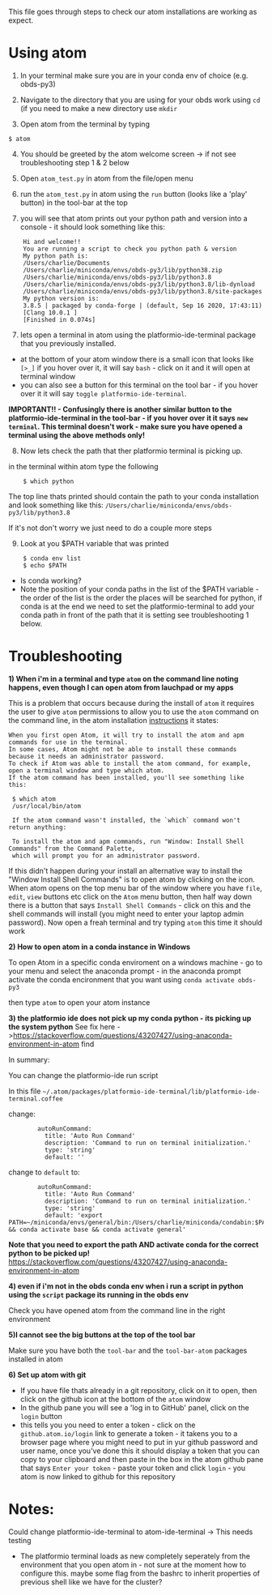 This file goes through steps to check our atom installations are working as expect. 


# Using atom 

1) In your terminal make sure you are in your conda env of choice (e.g. obds-py3)

2) Navigate to the directory that you are using for your obds work using `cd` (if you need to make a new directory use `mkdir`

3) Open atom from the terminal by typing 
  
  `$ atom`
  
4) You should be greeted by the atom welcome screen -> if not see troubleshooting step 1 & 2 below

5) Open `atom_test.py` in atom from the file/open menu 

6) run the `atom_test.py` in atom using the `run` button (looks like a 'play' button) in the tool-bar at the top

7) you will see that atom prints out your python path and version into a console - it should look something like this:

```
    Hi and welcome!!
    You are running a script to check you python path & version
    My python path is:
    /Users/charlie/Documents
    /Users/charlie/miniconda/envs/obds-py3/lib/python38.zip
    /Users/charlie/miniconda/envs/obds-py3/lib/python3.8
    /Users/charlie/miniconda/envs/obds-py3/lib/python3.8/lib-dynload
    /Users/charlie/miniconda/envs/obds-py3/lib/python3.8/site-packages
    My python version is:
    3.8.5 | packaged by conda-forge | (default, Sep 16 2020, 17:43:11) 
    [Clang 10.0.1 ]
    [Finished in 0.074s]
 ```
 
 7) lets open a terminal in atom using the platformio-ide-terminal package that you previously installed.
 
 - at the bottom of your atom window there is a small icon that looks like `[>_]` if you hover over it, it will say `bash` - click on it and it will open at terminal window
 - you can also see a button for this terminal on the tool bar - if you hover over it it will say `toggle platformio-ide-terminal`. 


**IMPORTANT!! - Confusingly  there is another similar button to the platformio-ide-terminal in the tool-bar - if you hover over it it says `new terminal`. This terminal doesn't work - make sure you have opened a terminal using the above methods only!**
 
 8) Now lets check the path that ther platformio terminal is picking up.
 
 in the terminal within atom type the following 
 
 ``` 
     $ which python
```

The top line thats printed should contain the path to your conda installation and look something like this:
`/Users/charlie/miniconda/envs/obds-py3/lib/python3.8` 

If it's not don't worry we just need to do a couple more steps 
 
 9) Look at you $PATH variable that was printed 
 
 ```
     $ conda env list 
     $ echo $PATH
 ```
 
 - Is conda working?  
 - Note the position of your conda paths in the list of the $PATH variable - the order of the list is the order the places will be searched for python, if conda is at the end we need to set the platformio-terminal to add your conda path in front of the path that it is setting see troubleshooting 1 below. 
 

# Troubleshooting 

**1) When i'm in a terminal and type `atom` on the command line noting happens, even though I can open atom from lauchpad or my apps**

This is a problem that occurs because during the install of `atom` it requires the user to give `atom` permissions to allow you to use the `atom` command on the command line, in the atom installation [instructions](https://flight-manual.atom.io/getting-started/sections/installing-atom/) it states:

```
When you first open Atom, it will try to install the atom and apm commands for use in the terminal. 
In some cases, Atom might not be able to install these commands because it needs an administrator password. 
To check if Atom was able to install the atom command, for example, open a terminal window and type which atom. 
If the atom command has been installed, you'll see something like this:

 $ which atom
 /usr/local/bin/atom
 
 If the atom command wasn't installed, the `which` command won't return anything:

 To install the atom and apm commands, run "Window: Install Shell Commands" from the Command Palette,
 which will prompt you for an administrator password.
```

If this didn't happen during your install an alternative way to install the "Window Install Shell Commands" is to open atom by clicking on the icon. When atom opens on the top menu bar of the window where you have `file`, `edit`, `view` buttons etc click on the `Atom` menu button, then half way down there is a button that says `Install Shell Commands` - click on this and the shell commands will install (you might need to enter your laptop admin password).
Now open a freah terminal and try typing `atom` this time it should work

**2) How to open atom in a conda instance in Windows**

To open Atom in a specific conda enviroment on a windows machine - go to your menu and select the anaconda prompt - in the anaconda prompt activate the conda encironment that you want using `conda activate obds-py3`

then type `atom` to open your atom instance 

**3) the platformio ide does not pick up my conda python - its picking up the system python**
See fix here ->https://stackoverflow.com/questions/43207427/using-anaconda-environment-in-atom find 

In summary:

You can change the platformio-ide run script 
  
In this file `~/.atom/packages/platformio-ide-terminal/lib/platformio-ide-terminal.coffee`

change: 

```
        autoRunCommand:
          title: 'Auto Run Command'
          description: 'Command to run on terminal initialization.'
          type: 'string'
          default: ''
```
change to `default` to: 

```
        autoRunCommand:
          title: 'Auto Run Command'
          description: 'Command to run on terminal initialization.'
          type: 'string'
          default: 'export PATH=~/miniconda/envs/general/bin:/Users/charlie/miniconda/condabin:$PATH && conda activate base && conda activate general'
```
**Note that you need to export the path AND activate conda for the correct python to be picked up!**
https://stackoverflow.com/questions/43207427/using-anaconda-environment-in-atom


**4) even if i'm not in the obds conda env when i run a script in python using the `script` package its running in the obds env**

Check you have opened atom from the command line in the right environment

**5)I cannot see the big buttons at the top of the tool bar**
 
Make sure you have both the `tool-bar` and the `tool-bar-atom` packages installed in atom

**6) Set up atom with git**

- If you have file thats already in a git repository, click on it to open, then click on the github icon at the bottom of the `atom` window
- In the github pane you will see a 'log in to GitHub' panel, click on the `login` button
- this tells you you need to enter a token - click on the `github.atom.io/login` link to generate a token - it takens you to a browser page where you might need to put in yur github password and user name, once you've done this it should display a token that you can copy to your clipboard and then paste in the box in the atom github pane that says `Enter your token` - paste your token and click `login` - you atom is now linked to github for this repository 


# Notes: 

Could change platformio-ide-terminal to atom-ide-terminal -> This needs testing

- The platformio terminal loads as new completely seperately from the environment that you open atom in - not sure at the moment how to configure this. maybe some flag from the bashrc to inherit properties of previous shell like we have for the cluster? 
